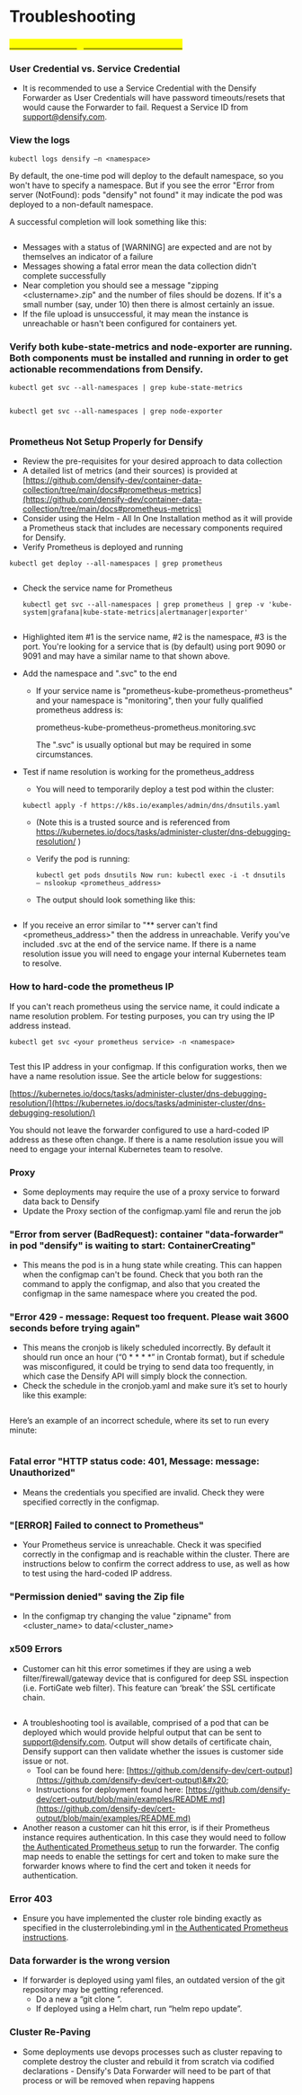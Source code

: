 # Troubleshooting

### [<mark style="color:yellow;">Troubleshooting notes from main docs</mark>](https://github.com/densify-dev/container-data-collection/blob/main/egress-requirements.md)

### **User Credential vs. Service Credential**

* It is recommended to use a Service Credential with the Densify Forwarder as User Credentials will have password timeouts/resets that would cause the Forwarder to fail.  Request a Service ID from support@densify.com.

### **View the logs** <a href="#toc155089468" id="toc155089468"></a>

&#x20;

`kubectl logs densify –n <namespace>`

&#x20;

By default, the one-time pod will deploy to the default namespace, so you won't have to specify a namespace.  But if you see the error "Error from server (NotFound): pods "densify" not found" it may indicate the pod was deployed to a non-default namespace.

&#x20;

A successful completion will look something like this:

<figure><img src="../.gitbook/assets/image (24).png" alt=""><figcaption></figcaption></figure>

* Messages with a status of \[WARNING] are expected and are not by themselves an indicator of a failure
* Messages showing a fatal error mean the data collection didn't complete successfully
* Near completion you should see a message "zipping \<clustername>.zip" and the number of files should be dozens.  If it's a small number (say, under 10) then there is almost certainly an issue.
* If the file upload is unsuccessful, it may mean the instance is unreachable or hasn't been configured for containers yet.

### **Verify both kube-state-metrics and node-exporter are running.  Both components must be installed and running in order to get actionable recommendations from Densify.**

`kubectl get svc --all-namespaces | grep kube-state-metrics`

<figure><img src="../.gitbook/assets/image.png" alt=""><figcaption></figcaption></figure>

`kubectl get svc --all-namespaces | grep node-exporter`

<figure><img src="../.gitbook/assets/image (1).png" alt=""><figcaption></figcaption></figure>

### **Prometheus Not Setup Properly for Densify**

* Review the pre-requisites for your desired approach to data collection
* A detailed list of metrics (and their sources) is provided at [https://github.com/densify-dev/container-data-collection/tree/main/docs#prometheus-metrics](https://github.com/densify-dev/container-data-collection/tree/main/docs#prometheus-metrics)
* Consider using the Helm - All In One Installation method as it will provide a Prometheus stack that includes are necessary components required for Densify.&#x20;
* Verify Prometheus is deployed and running

`kubectl get deploy --all-namespaces | grep prometheus`

<figure><img src="../.gitbook/assets/image (28).png" alt=""><figcaption></figcaption></figure>

*   Check the service name for Prometheus

    `kubectl get svc --all-namespaces | grep prometheus | grep -v 'kube-system|grafana|kube-state-metrics|alertmanager|exporter'`

<figure><img src="../.gitbook/assets/image (2).png" alt=""><figcaption></figcaption></figure>

* Highlighted item #1 is the service name, #2 is the namespace, #3 is the port.  You're looking for a service that is (by default) using port 9090 or 9091 and may have a similar name to that shown above.
* Add the namespace and ".svc" to the end
  *   If your service name is "prometheus-kube-prometheus-prometheus" and your namespace is "monitoring", then your fully qualified prometheus address is:

      prometheus-kube-prometheus-prometheus.monitoring.svc

      The ".svc" is usually optional but may be required in some circumstances.
*   Test if name resolution is working for the prometheus\_address&#x20;

    * You will need to temporarily deploy a test pod within the cluster:&#x20;

    `kubectl apply -f https://k8s.io/examples/admin/dns/dnsutils.yaml`&#x20;

    * (Note this is a trusted source and is referenced from https://kubernetes.io/docs/tasks/administer-cluster/dns-debugging-resolution/ )
    *   Verify the pod is running:

        `kubectl get pods dnsutils Now run: kubectl exec -i -t dnsutils – nslookup <prometheus_address>`&#x20;
    * The output should look something like this:

<figure><img src="../.gitbook/assets/image (29).png" alt=""><figcaption></figcaption></figure>

* If you receive an error similar to "\*\* server can't find \<prometheus\_address>" then the address in unreachable. Verify you've included .svc at the end of the service name.  If there is a name resolution issue you will need to engage your internal Kubernetes team to resolve.

### How to hard-code the prometheus IP&#x20;

If you can't reach prometheus using the service name, it could indicate a name resolution problem. For testing purposes, you can try using the IP address instead.

`kubectl get svc <your prometheus service> -n <namespace>`

<figure><img src="../.gitbook/assets/image (30).png" alt=""><figcaption></figcaption></figure>

Test this IP address in your configmap. If this configuration works, then we have a name resolution issue. See the article below for suggestions:

[https://kubernetes.io/docs/tasks/administer-cluster/dns-debugging-resolution/](https://kubernetes.io/docs/tasks/administer-cluster/dns-debugging-resolution/)

You should not leave the forwarder configured to use a hard-coded IP address as these often change. If there is a name resolution issue you will need to engage your internal Kubernetes team to resolve.

### **Proxy**

* Some deployments may require the use of a proxy service to forward data back to Densify
* Update the Proxy section of the configmap.yaml file and rerun the job &#x20;

### "Error from server (BadRequest): container "data-forwarder" in pod "densify" is waiting to start: ContainerCreating"

* This means the pod is in a hung state while creating. This can happen when the configmap can't be found. Check that you both ran the command to apply the configmap, and also that you created the configmap in the same namespace where you created the pod.

### **"Error 429 - message: Request too frequent. Please wait 3600 seconds before trying again"**&#x20;

* This means the cronjob is likely scheduled incorrectly. By default it should run once an hour (“0 \* \* \* \*” in Crontab format), but if schedule was misconfigured, it could be trying to send data too frequently, in which case the Densify API will simply block the connection.
* Check the schedule in the cronjob.yaml and make sure it’s set to hourly like this example:

<figure><img src="../.gitbook/assets/image (25).png" alt=""><figcaption></figcaption></figure>

Here’s an example of an incorrect schedule, where its set to run every minute:

<figure><img src="../.gitbook/assets/image (26).png" alt=""><figcaption></figcaption></figure>

### **Fatal error "HTTP status code: 401, Message: message: Unauthorized"**&#x20;

* Means the credentials you specified are invalid. Check they were specified correctly in the configmap.

### **"\[ERROR] Failed to connect to Prometheus"**&#x20;

* Your Prometheus service is unreachable. Check it was specified correctly in the configmap and is reachable within the cluster. There are instructions below to confirm the correct address to use, as well as how to test using the hard-coded IP address.

### **"Permission denied" saving the Zip file**&#x20;

* In the configmap try changing the value "zipname" from \<cluster\_name> to data/\<cluster\_name>

### **x509 Errors**

* Customer can hit this error sometimes if they are using a web filter/firewall/gateway device that is configured for deep SSL inspection (i.e. FortiGate web filter). This feature can ‘break’ the SSL certificate chain.

<figure><img src="../.gitbook/assets/image (27).png" alt=""><figcaption></figcaption></figure>

* A troubleshooting tool is available, comprised of a pod that can be deployed which would provide helpful output that can be sent to support@densify.com.  Output will show details of certificate chain, Densify support can then validate whether the issues is customer side issue or not.&#x20;
  * Tool can be found here: [https://github.com/densify-dev/cert-output](https://github.com/densify-dev/cert-output)&#x20;
  * Instructions for deployment found here: [https://github.com/densify-dev/cert-output/blob/main/examples/README.md](https://github.com/densify-dev/cert-output/blob/main/examples/README.md)
* Another reason a customer can hit this error, is if their Prometheus instance requires authentication. In this case they would need to follow [the Authenticated Prometheus setup](https://github.com/densify-dev/container-data-collection/tree/main/single-cluster/examples/bearer-openshift) to run the forwarder. The config map needs to enable the settings for cert and token to make sure the forwarder knows where to find the cert and token it needs for authentication.

### **Error 403**&#x20;

* Ensure you have implemented the cluster role binding exactly as specified in the clusterrolebinding.yml in [the Authenticated Prometheus instructions](https://github.com/densify-dev/container-data-collection/tree/main/single-cluster/examples/bearer-openshift).

### **Data forwarder is the wrong version**&#x20;

* If forwarder is deployed using yaml files,  an outdated version of the git repository may be getting referenced. &#x20;
  * Do a new a “git clone ”.&#x20;
  * If deployed using a Helm chart, run “helm repo update”.

### **Cluster Re-Paving**

* Some deployments use devops processes such as cluster repaving to complete destroy the cluster and rebuild it from scratch via codified declarations - Densify's Data Forwarder will need to be part of that process or will be removed when repaving happens
